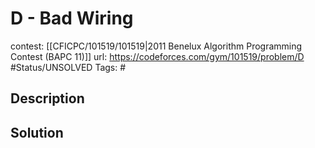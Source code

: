 # D - Bad Wiring

contest: [[CFICPC/101519/101519|2011 Benelux Algorithm Programming Contest (BAPC 11)]]
url: https://codeforces.com/gym/101519/problem/D
#Status/UNSOLVED
Tags: #

## Description

## Solution

